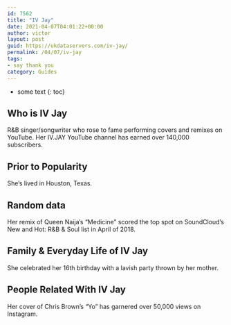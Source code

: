 ```yaml
---
id: 7562
title: "IV Jay"
date: 2021-04-07T04:01:22+00:00
author: victor
layout: post
guid: https://ukdataservers.com/iv-jay/
permalink: /04/07/iv-jay
tags:
- say thank you
category: Guides
---
```


* some text
{: toc}

## Who is IV Jay

R&B singer/songwriter who rose to fame performing covers and remixes on YouTube. Her IV.JAY YouTube channel has earned over 140,000 subscribers. 

## Prior to Popularity

She&#8217;s lived in Houston, Texas. 

## Random data

Her remix of Queen Naija&#8217;s &#8220;Medicine&#8221; scored the top spot on SoundCloud&#8217;s New and Hot: R&B & Soul list in April of 2018. 

## Family & Everyday Life of IV Jay

She celebrated her 16th birthday with a lavish party thrown by her mother. 

## People Related With IV Jay

Her cover of Chris Brown&#8217;s &#8220;Yo&#8221; has garnered over 50,000 views on Instagram. 
 